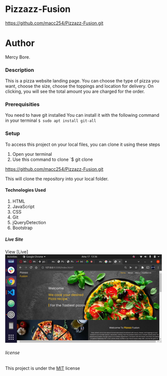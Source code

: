 # Pizzazz-Fusion
https://github.com/macc254/Pizzazz-Fusion.git
# Author
Mercy Bore.
### Description
This is a pizza website landing page. You can choose the type of pizza you want, choose the size, choose the toppings and location for delivery. On clicking, you will see the total amount you are charged for the order.
### Prerequisities
You need to have git installed
You can install it with the following command in your terminal
`$ sudo apt install git-all`
### Setup
To access this project on your local files, you can clone it using these steps
1. Open your terminal
1. Use this command to clone `$ git clone

https://github.com/macc254/Pizzazz-Fusion.git

This will clone the repository into your local folder.


#### Technologies Used
1. HTML
2. JavaScript
3. CSS
4. Git
5. jQueryDetection
6. Bootstrap

##### Live Site
View [Live]
![Website image](https://github.com/macc254/Pizzazz-Fusion/blob/master/images/Screenshot%20from%202022-01-17%2013-36-13.png)

###### license
This project is under the  [MIT](license) license